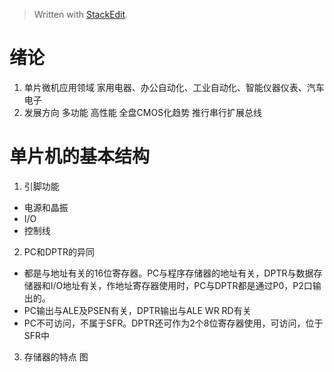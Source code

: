 > Written with [StackEdit](https://stackedit.io/).
# 绪论
1. 单片微机应用领域
家用电器、办公自动化、工业自动化、智能仪器仪表、汽车电子
2. 发展方向
多功能 高性能 全盘CMOS化趋势 推行串行扩展总线
# 单片机的基本结构
1. 引脚功能
- 电源和晶振
- I/O
- 控制线
2. PC和DPTR的异同
- 都是与地址有关的16位寄存器。PC与程序存储器的地址有关，DPTR与数据存储器和I/O地址有关，作地址寄存器使用时，PC与DPTR都是通过P0，P2口输出的。
- PC输出与ALE及PSEN有关，DPTR输出与ALE WR RD有关
- PC不可访问，不属于SFR。DPTR还可作为2个8位寄存器使用，可访问，位于SFR中
3. 存储器的特点 图
<!--stackedit_data:
eyJoaXN0b3J5IjpbMTQwOTM2OTEzMCwtNDk3ODIxOTMwLDYxNj
EyMTgyNSwxODQ0MjkzODk4LC02MTgzMzYxMiwtNzg4ODE5MjY4
LDIwMzY4ODk5ODAsLTEzMzY3MDAzODMsMTY1NTU3ODgxOCwxOD
I5Njg2MDQ3LC01NDQ0MTU4MTcsMTgwODg1OTQyNCw3MzA5OTgx
MTZdfQ==
-->